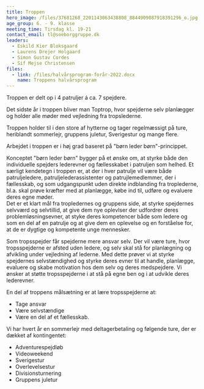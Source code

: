 ```yaml
---
title: Troppen
hero_image: /files/37681268_2201143063438808_8844909087918391296_o.jpg
age_group: 6. - 9. klasse
meeting_time: Tirsdag kl. 19-21
contact_email: tl@soeborggruppe.dk
leaders:
  - Eskild Kier Bloksgaard
  - Laurens Drejer Holgaard
  - Simon Gustav Cordes
  - Sif Mejse Christensen
files:
  - link: /files/halvårsprogram-forår-2022.docx
    name: Troppens halvårsprogram
---
```

Troppen er delt op i 4 patruljer á ca. 7 spejdere.

Det sidste år i troppen bliver man Toptrop, hvor spejderne selv planlægger og holder alle møder med vejledning fra tropslederne.

Troppen holder til i den store af hytterne og tager regelmæssigt på ture, heriblandt sommerlejr, gruppens juletur, Sverigestur og mange flere.



Arbejdet i troppen er i høj grad baseret på "børn leder børn"-princippet.

Konceptet "børn leder børn" bygger på et ønske om, at styrke både den individuelle spejders lederevner og fællesskabet i patruljen som helhed. Et særligt kendetegn i troppen er, at der i hver patrulje vil være både patruljeledere, patruljelederassistenter og patrujlemedlemmer, der i fællesskab, og som udgangspunkt uden direkte indblanding fra troplederne, bl.a. skal prøve kræfter med at planlægge, købe ind til, udføre og evaluere deres egne møder. \
Det er et klart mål fra tropledernes og gruppens side, at styrke spejdernes selvværd og selvtillid, at give dem nye oplevlser der udfordrer deres problemløsningsevner, at styke deres kompetencer både som ledere og som en del af en patrulje og at give dem en oplevelse og en forståelse for, at de er dygtige og kompetente unge mennesker.

Som tropsspejder får spejderne mere ansvar selv. Der vil være ture, hvor tropsspejderne er afsted uden ledere, og selv skal stå for planlægning og afvikling under vejledning af lederne. Med dette prøver vi at styrke spejdernes selvstændighed og styrke deres evner til at handle, planlægge, evaluere og skabe motivation hos dem selv og deres medspejdere. Vi ønsker at støtte tropsspejderne i at stå på egne ben og i at udvikle deres lederevner. 




En del af troppens målsætning er at lære tropsspejderne at:

* Tage ansvar 
* Være selvstændige 
* Være en del af et fællesskab.

Vi har hvert år en sommerlejr med deltagerbetaling og følgende ture, der er dækket af kontingentet:

* Adventurespejdløb
* Videoweekend
* Sverigestur
* Overlevelsestur
* Divisionsturnering
* Gruppens juletur
